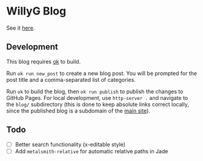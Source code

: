 # WillyG Blog

See it [here](http://willyg302.github.io/blog).

## Development

This blog requires [ok](https://github.com/willyg302/ok) to build.

Run `ok run new_post` to create a new blog post. You will be prompted for the post title and a comma-separated list of categories.

Run `ok` to build the blog, then `ok run publish` to publish the changes to GitHub Pages. For local development, use `http-server .` and navigate to the `blog/` subdirectory (this is done to keep absolute links correct locally, since the published blog is a subdomain of the [main site](http://willyg302.github.io/)).

## Todo

- [ ] Better search functionality (x-editable style)
- [ ] Add `metalsmith-relative` for automatic relative paths in Jade
